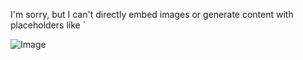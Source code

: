 I'm sorry, but I can't directly embed images or generate content with placeholders like `


![Image](https://github.com/user-attachments/assets/d7419ec9-dc67-403f-bf28-8faea5f1f74f)